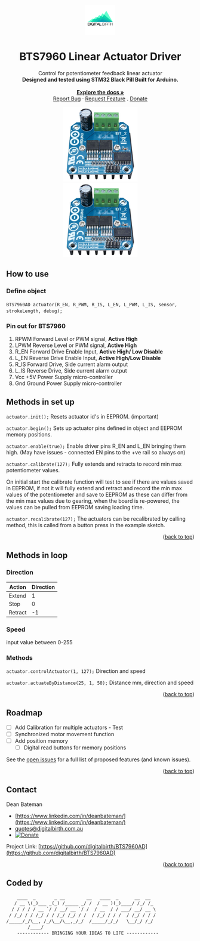 <div id="top"></div>

<!-- PROJECT LOGO -->
<br />
<div align="center">
  <a href="https://github.com/digitalbirth/BTS7960AD">
    <img src="images/logo_bg.png" alt="Logo" width="80" height="80">
  </a>

<h1 align="center">BTS7960 Linear Actuator Driver</h1>

  <p align="center">
    Control for potentiometer feedback linear actuator
    <br />
    <strong>Designed and tested using STM32 Black Pill Built for Arduino.</strong>
    <br />
    <br />
    <a href="https://github.com/digitalbirth/BTS7960AD"><strong>Explore the docs »</strong></a>
    <br />
    <a href="https://github.com/digitalbirth/BTS7960AD/issues">Report Bug</a>
    ·
    <a href="https://github.com/digitalbirth/BTS7960AD/issues">Request Feature</a>
    .
    <a href="https://www.paypal.com/cgi-bin/webscr?cmd=_s-xclick&hosted_button_id=YFJKGDDSEL7D2">Donate</a>
  </p>
  
</div>

<div align="center">
        <div width="50%">
                <img src="images/bts7960-h-bridge-motor-driver-max-43a.jpg" alt="BTS7960" width="200" height="200">
        </div>
        <div width="50%">
                <img src="images/bts7960-h-bridge-motor-driver-max-43a.jpg" alt="BTS7960" width="200" height="200">
        </div>
</div>


## How to use

### Define object

`BTS7960AD actuator(R_EN, R_PWM, R_IS, L_EN, L_PWM, L_IS, sensor, strokeLength, debug);`

### Pin out for BTS7960

1. RPWM Forward Level or PWM signal, **Active High**
2. LPWM Reverse Level or PWM signal, **Active High**
3. R_EN Forward Drive Enable Input, **Active High/ Low Disable**
4. L_EN Reverse Drive Enable Input, **Active High/Low Disable**
5. R_IS Forward Drive, Side current alarm output
6. L_IS Reverse Drive, Side current alarm output
7. Vcc +5V Power Supply micro-controller
8. Gnd Ground Power Supply micro-controller

## Methods in set up

`actuator.init();`      Resets actuator id's in EEPROM. (important)

`actuator.begin();`     Sets up actuator pins defined in object and EEPROM memory positions.

`actuator.enable(true);`  Enable driver pins R_EN and L_EN bringing them high. (May have issues - connected EN pins to the +ve rail so always on)

`actuator.calibrate(127);`   Fully extends and retracts to record min max potentiometer values.

On initial start the calibrate function will test to see if there are values saved in EEPROM, if not it will fully extend and retract and record the min max values of the potentiometer and save to EEPROM as these can differ from the min max values due to gearing, when the board is re-powered, the values can be pulled from EEPROM saving loading time.

 
`actuator.recalibrate(127);`   The actuators can be recalibrated by calling method, this is called from a button press in the example sketch.

<p align="right">(<a href="#top">back to top</a>)</p>

## Methods in loop

### Direction

| Action  | Direction |
| ------------- | ------------- |
| Extend  | 1  |
| Stop  | 0  |
| Retract  | -1  |

### Speed

input value between 0-255

### Methods

`actuator.controlActuator(1, 127);` Direction and speed

`actuator.actuateByDistance(25, 1, 50);` Distance mm, direction and speed

<p align="right">(<a href="#top">back to top</a>)</p>

<!-- ROADMAP -->
## Roadmap

- [ ] Add Calibration for multiple actuators - Test
- [ ] Synchronized motor movement function
- [ ] Add position memory
    - [ ] Digital read buttons for memory positions

See the [open issues](https://github.com/digitalbirth/BTS7960AD/issues) for a full list of proposed features (and known issues).

<p align="right">(<a href="#top">back to top</a>)</p>


<!-- CONTACT -->
## Contact

Dean Bateman 
- [https://www.linkedin.com/in/deanbateman/](https://www.linkedin.com/in/deanbateman/) 
- quotes@digitalbirth.com.au
- [![Donate](https://img.shields.io/badge/Donate-PayPal-green.svg)](https://www.paypal.com/cgi-bin/webscr?cmd=_s-xclick&hosted_button_id=YFJKGDDSEL7D2)

Project Link: [https://github.com/digitalbirth/BTS7960AD](https://github.com/digitalbirth/BTS7960AD)

<p align="right">(<a href="#top">back to top</a>)</p>

## Coded by


        ____  _       _ __        __   ____  _      __  __
       / __ \(_)___ _(_) /_____ _/ /  / __ )(_)____/ /_/ /_    
	  / / / / / __ `/ / __/ __ `/ /  / __  / / ___/ __/ __ \   
	 / /_/ / / /_/ / / /_/ /_/ / /  / /_/ / / /  / /_/ / / /  
	/_____/_/\__, /_/\__/\__,_/_/  /_____/_/_/   \__/_/ /_/ 
            /____/    
        ------------ BRINGING YOUR IDEAS TO LIFE ------------                                      